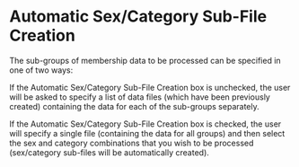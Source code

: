 # Automatic Sex/Category Sub-File Creation

The sub-groups of membership data to be processed can be specified in
one of two ways:

If the Automatic Sex/Category Sub-File Creation box is unchecked, the
user will be asked to specify a list of data files (which have been
previously created) containing the data for each of the sub-groups
separately.

If the Automatic Sex/Category Sub-File Creation box is checked, the user
will specify a single file (containing the data for all groups) and then
select the sex and category combinations that you wish to be processed
(sex/category sub-files will be automatically created).
